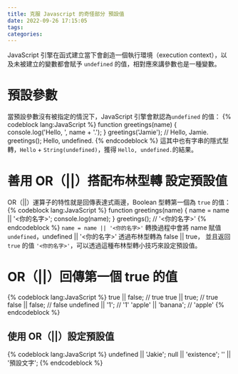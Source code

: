 ```yaml
---
title: 克服 Javascript 的奇怪部分 預設值
date: 2022-09-26 17:15:05
tags:
categories:
---
```

JavaScript 引擎在函式建立當下會創造一個執行環境（execution context），以及未被建立的變數都會賦予 `undefined` 的值，相對應來講參數也是一種變數。

# 預設參數
當預設參數沒有被指定的情況下，JavaScript 引擎會默認為`undefined` 的值：
{% codeblock lang:JavaScript %}
function greetings(name) {
    console.log('Hello, ', name + '.');
}
greetings('Jamie'); // Hello, Jamie.
greetings(); Hello, undefined.
{% endcodeblock %}
這其中也有字串的隱式型轉，`Hello` + `String(undefined)`，獲得 `Hello, undefined.`的結果。

# 善用 OR（||）搭配布林型轉 設定預設值
OR（||）運算子的特性就是回傳表達式兩邊，Boolean 型轉第一個為 `true` 的值：
{% codeblock lang:JavaScript %}
function greetings(name) {
    name = name || '<你的名字>';
    console.log(name);
}
greetings(); // '<你的名字>'
{% endcodeblock %}
`name = name || '<你的名字>'` 轉換過程中會將 name 賦值 `undefined`，undefined || '<你的名字>' 透過布林型轉為 false || true，
並且返回 `true` 的值 `'<你的名字>'`，可以透過這種布林型轉小技巧來設定預設值。

# OR（||）回傳第一個 true 的值
{% codeblock lang:JavaScript %}
true || false; // true
true || true; // true
false || false; // false
undefined || '1'; // '1'
'apple' || 'banana'; // 'apple' 
{% endcodeblock %}

## 使用 OR（||）設定預設值
{% codeblock lang:JavaScript %}
undefined || 'Jakie';
null || 'existence';
'' || '預設文字';
{% endcodeblock %}
